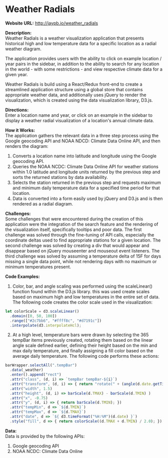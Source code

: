 # Weather Radials

**Website URL:** http://jaypb.io/weather_radials

**Description:**  
Weather Radials is a weather visualization application that presents historical high and low temperature data for a specific location as a radial weather diagram.  

The application provides users with the ability to click on example location / year pairs in the sidebar, in addition to the ability to search for any location in the world - with some restrictions - and view respective climate data for a given year.  

Weather Radials is build using a React/Redux front-end to create a streamlined application structure using a global store that contains appropriate weather data, and additionally uses jQuery to render the visualization, which is created using the data visualization library, D3.js.

**Directions:**  
Enter a location name and year, or click on an example in the sidebar to display a weather radial visualization of a location's annual climate data.  

**How it Works:**  
The application gathers the relevant data in a three step process using the Google geocoding API and NOAA NDCD: Climate Data Online API, and then renders the diagram:  
1. Converts a location name into latitude and longitude using the Google geocoding API.  
2. Queries the NOAA NCDC: Climate Data Online API for weather stations within 1.0 latitude and longitude units returned by the previous step and sorts the returned stations by data availability.  
3. Selects the station returned in the previous step and requests maximum and minimum daily temperature data for a specified time period for that location.  
4. Data is converted into a form easily used by jQuery and D3.js and is then rendered as a radial diagram.   

**Challenges:**  
Some challenges that were encountered during the creation of this application were the integration of the search feature and the rendering of the visualization itself, specifically tooltips and poor data. The first challenge was solved through the fine-tuning of API calls, especially the  coordinate deltas used to find appropriate stations for a given location. The second challenge was solved by creating a div that would appear and disappear based on jQuery mouseenter and mouseout event listeners. The third challenge was solved by assuming a temperature delta of 15F for days missing a single data point, while not rendering days with no maximum or minimum temperatures present.  


**Code Examples:**
1. Color, bar, and angle scaling was performed using the scaleLinear() function found within the D3.js library. this was used create scales based on maximum high and low temperatures in the entire set of data. The following code creates the color scale used in the visualization:    

```javascript
let colorScale = d3.scaleLinear()
  .domain([0, 50, 100])
  .range(["#2c7bb6", "#ffff8c", "#d7191c"])
  .interpolate(d3.interpolateHcl);
```

2. At a high level, temperature bars were drawn by selecting the 365 tempBar items previously created, rotating them based on the linear angle scale defined earlier, defining their height based on the min and max daily temperature, and finally assigning a fill color based on the average daily temperature. The following code performs these actions:  

```javascript
barWrapper.selectAll(".tempBar")
  .data(_weather)
  .enter().append("rect")
  .attr("class", (d, i) => `tempBar tempBar-${i}`)
  .attr("transform", (d, i) => { return "rotate(" + (angle(d.date.getTime() / 1000)) + ")"; })
  .attr("width", 1.5)
  .attr("height", (d, i) => barScale(d.TMAX) - barScale(d.TMIN) )
  .attr("x", -0.75)
  .attr("y", (d, i) => { return barScale(d.TMIN); })
  .attr("tempMin", d => `${d.TMIN}`)
  .attr("tempMax", d => `${d.TMAX}`)
  .attr("date", d => `${ d3.timeFormat("%H:%M")(d.date) }`)
  .style("fill", d => { return colorScale((d.TMAX + d.TMIN) / 2.0); })
```



**Data:**  
Data is provided by the following APIs:  
1. Google geocoding API  
2. NOAA NCDC: Climate Data Online  
